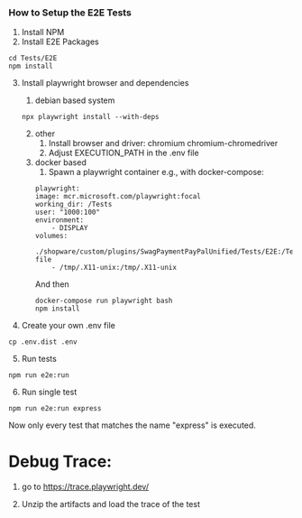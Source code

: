### How to Setup the E2E Tests
1. Install NPM
2. Install E2E Packages
```
cd Tests/E2E
npm install
```
3. Install playwright browser and dependencies
   1. debian based system
    ```
    npx playwright install --with-deps
    ```
   2. other
      1. Install browser and driver: chromium chromium-chromedriver
      2. Adjust EXECUTION_PATH in the .env file
   3. docker based
      1. Spawn a playwright container e.g., with docker-compose:
      ```
      playwright:
      image: mcr.microsoft.com/playwright:focal
      working_dir: /Tests
      user: "1000:100"
      environment:
          - DISPLAY
      volumes:
          ./shopware/custom/plugins/SwagPaymentPayPalUnified/Tests/E2E:/Tests
      file
          - /tmp/.X11-unix:/tmp/.X11-unix
      ```
      And then
      ```
      docker-compose run playwright bash
      npm install
      ```


4. Create your own .env file

```
cp .env.dist .env
```
5. Run tests

```
npm run e2e:run
```

6. Run single test
```
npm run e2e:run express
```

Now only every test that matches the name "express" is executed.

# Debug Trace:

1. go to https://trace.playwright.dev/

2. Unzip the artifacts and load the trace of the test
